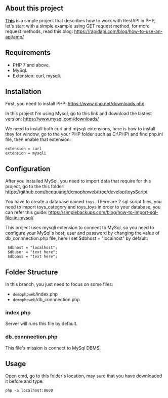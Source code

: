 ## About this project
**[This](https://github.com/benquang/demophpweb/tree/develop)** is a simple project that describes how to work with RestAPI in PHP, let's start with a simple example using GET request method, for more request methods, read this blog: https://rapidapi.com/blog/how-to-use-an-api/amp/

## Requirements
- PHP 7 and above.
- MySql.
- Extension: curl, mysqli.

## Installation
First, you need to install PHP: https://www.php.net/downloads.php

In this project I'm using Mysql, go to this link and download the lastest version: https://www.mysql.com/downloads/

We need to install both curl and mysqli extensions, here is how to install they for window, go to the your PHP folder such as C:\PHP\ and find php.ini file, then enable that extension:
```
extension = curl
extension = mysqli
```
## Configuration
After you installed MySql, you need to import data that require for this project, go to the this folder: 
https://github.com/benquang/demophpweb/tree/develop/toysScript

You have to create a database named `toys`.
There are 2 sql script files, you need to import toys_category and toys_toys in order to your database, you can refer this guide: https://simplebackups.com/blog/how-to-import-sql-file-in-mysql/

This project uses mysqli extension to connect to MySql, so you need to configure your MySql's host, user and password by changing the value of db_connnection.php file, here I set $dbhost = "localhost" by default:
```
 $dbhost = "localhost";
 $dbuser = "text here";
 $dbpass = "text here";
```

## Folder Structure
In this branch, you just need to focus on some files:
- `demophpweb`/index.php
- `demophpweb`/db_connnection.php

### index.php
Server will runs this file by default.

### db_connnection.php
This file's mission is connect to MySql DBMS.

## Usage
Open cmd, go to this folder's location, may sure that you have downloaded it before and type:
```
php -S localhost:8000
```

